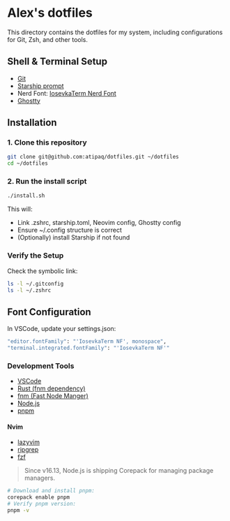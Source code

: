 # Alex's dotfiles

This directory contains the dotfiles for my system, including configurations for Git, Zsh, and other tools.

## Shell & Terminal Setup

- [Git](https://git-scm.com/downloads/mac)
- [Starship prompt](https://starship.rs/)
- Nerd Font: [IosevkaTerm Nerd Font](https://www.nerdfonts.com/font-downloads)
- [Ghostty](https://ghostty.org/)

## Installation

### 1. Clone this repository

```bash
git clone git@github.com:atipaq/dotfiles.git ~/dotfiles
cd ~/dotfiles
```

### 2. Run the install script

```bash
./install.sh
```

This will:

- Link .zshrc, starship.toml, Neovim config, Ghostty config
- Ensure ~/.config structure is correct
- (Optionally) install Starship if not found

### Verify the Setup

Check the symbolic link:

```bash
ls -l ~/.gitconfig
ls -l ~/.zshrc
```

## Font Configuration

In VSCode, update your settings.json:

```bash
"editor.fontFamily": "'IosevkaTerm NF', monospace",
"terminal.integrated.fontFamily": "'IosevkaTerm NF'"
```

### Development Tools

- [VSCode](https://code.visualstudio.com/download)
- [Rust (fnm dependency)](https://www.rust-lang.org/es/learn/get-started)
- [fnm (Fast Node Manger)](https://github.com/Schniz/fnm)
- [Node.js](https://nodejs.org/en/download)
- [pnpm](https://pnpm.io/installation#using-corepack)

#### Nvim

- [lazyvim](https://www.lazyvim.org/)
- [ripgrep](https://github.com/BurntSushi/ripgrep)
- [fzf](https://github.com/junegunn/fzf)

> Since v16.13, Node.js is shipping Corepack for managing package managers.

```bash
# Download and install pnpm:
corepack enable pnpm
# Verify pnpm version:
pnpm -v
```
